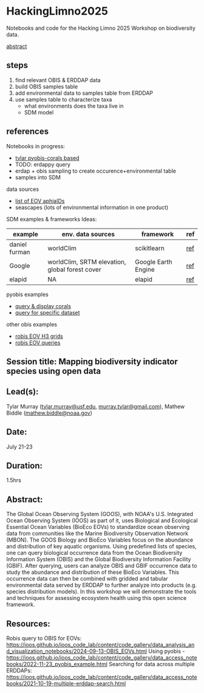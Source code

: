 # HackingLimno2025
Notebooks and code for the Hacking Limno 2025 Workshop on biodiversity data.

[abstract](https://docs.google.com/document/d/1MUzUd9bXD4eNiDiEqdbZ7VlchHqBCh-QKscqf4aqxTg/edit?tab=t.0)

## steps
1. find relevant OBIS & ERDDAP data 
2. build OBIS samples table
3. add environmental data to samples table from ERDDAP
4. use samples table to characterize taxa
    * what environments does the taxa live in
    * SDM model 

## references

Notebooks in progress:
* [tylar pyobis-corals based](https://colab.research.google.com/drive/1L8XN3KKgfwC-32axxv3tspX0-e2CQhGd?usp=sharing)
* TODO: erdappy query
* erdap + obis sampling to create occurence+environmental table
* samples into SDM

data sources
* [list of EOV aphiaIDs](https://github.com/ioos/marine_life_data_network/blob/main/eov_taxonomy/IdentifierList.csv)
* seascapes (lots of environmental information in one product)

SDM examples & frameworks
Ideas:

example       | env. data sources                              | framework           | ref
------------- | ---------------------------------------------- | ------------------- | ---------
daniel furman | worldClim                                      | scikitlearn         | [ref](https://daniel-furman.github.io/Python-species-distribution-modeling/)
Google        | worldClim, SRTM elevation, global forest cover | Google Earth Engine | [ref](https://developers.google.com/earth-engine/tutorials/community/species-distribution-modeling/species-distribution-modeling)
elapid        | NA                                             | elapid              | [ref](https://github.com/earth-chris/elapid)
 

pyobis examples
* [query & display corals](https://github.com/iobis/pyobis/blob/main/notebooks/biodiversity_mapping.ipynb)
* [query for specific dataset](https://ioos.github.io/ioos_code_lab/content/code_gallery/data_access_notebooks/2022-11-23_pyobis_example.html)

other obis examples
* [robis EOV H3 grids](https://github.com/NOAA-GIS4Ocean/BioEco_EOV/blob/main/EOV_obisindicators_hex.R)
* [robis EOV queries](https://ioos.github.io/ioos_code_lab/content/code_gallery/data_analysis_and_visualization_notebooks/2024-09-13-OBIS_EOVs.html)


## Session title: Mapping biodiversity indicator species using open data

## Lead(s): 
Tylar Murray (tylar.murray@usf.edu, murray.tylar@gmail.com), Mathew Biddle (mathew.biddle@noaa.gov) 

## Date: 
July 21-23

## Duration: 
1.5hrs

## Abstract:
The Global Ocean Observing System (GOOS), with NOAA's U.S. Integrated Ocean Observing System (IOOS) as part of it, uses Biological and Ecological Essential Ocean Variables (BioEco EOVs) to standardize ocean observing data from communities like the Marine Biodiversity Observation Network (MBON). The GOOS Biology and BioEco Variables focus on the abundance and distribution of key aquatic organisms. Using predefined lists of species, one can query biological occurrence data from the Ocean Biodiversity Information System (OBIS) and the Global Biodiversity Information Facility (GBIF). After querying, users can analyze OBIS and GBIF occurrence data to study the abundance and distribution of these BioEco Variables. This occurrence data can then be combined with gridded and tabular environmental data served by ERDDAP to further analyze into products (e.g. species distribution models). In this workshop we will demonstrate the tools and techniques for assessing ecosystem health using this open science framework. 

## Resources:
Robis query to OBIS for EOVs: https://ioos.github.io/ioos_code_lab/content/code_gallery/data_analysis_and_visualization_notebooks/2024-09-13-OBIS_EOVs.html 
Using pyobis - https://ioos.github.io/ioos_code_lab/content/code_gallery/data_access_notebooks/2022-11-23_pyobis_example.html 
Searching for data across multiple ERDDAPs: https://ioos.github.io/ioos_code_lab/content/code_gallery/data_access_notebooks/2021-10-19-multiple-erddap-search.html 
